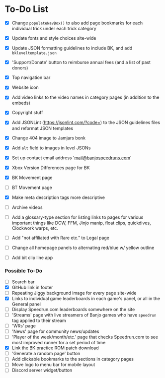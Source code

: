 # To-Do List

- [x] Change `populateNavBox()` to also add page bookmarks for each individual trick under each trick category
- [x] Update fonts and style choices site-wide
- [x] Update JSON formatting guidelines to include BK, and add `bkleveltemplate.json`
- [x] 'Support/Donate' button to reimburse annual fees (and a list of past donors)
- [x] Top navigation bar
- [x] Website icon
- [x] Add video links to the video names in category pages (in addition to the embeds)
- [x] Copyright stuff
- [x] Add JSONLint (https://jsonlint.com/?code=) to the JSON guidelines files and reformat JSON templates
- [x] Change 404 image to Jamjars bonk
- [x] Add `alt` field to images in level JSONs
- [x] Set up contact email address 'mail@banjospeedruns.com'
- [x] Xbox Version Differences page for BK
- [x] BK Movement page
- [ ] BT Movement page
- [x] Make meta description tags more descriptive
- [ ] Archive videos
- [ ] Add a glossary-type section for listing links to pages for various important things like DCW, FFM, Jinjo manip, float clips, quickdives, Clockwork warps, etc.
- [ ] Add "not affiliated with Rare etc." to Legal page
- [ ] Change all homepage panels to alternating red/blue w/ yellow outline
- [ ] Add bit clip line app


### Possible To-Do

- [ ] Search bar
- [x] GitHub link in footer
- [ ] Repeating Jiggy background image for every page site-wide
- [x] Links to individual game leaderboards in each game's panel, or all in the General panel
- [ ] Display Speedrun.com leaderboards somewhere on the site
- [ ] 'Streams' page with live streamers of Banjo games who have `speedrun` tag applied to their stream
- [ ] 'WRs' page
- [ ] 'News' page for community news/updates
- [ ] 'Player of the week/month/etc.' page that checks Speedrun.com to see most improved runner for a set period of time
- [x] Link the BK practice ROM patch download
- [ ] 'Generate a random page' button
- [ ] Add clickable bookmarks to the sections in category pages
- [ ] Move logo to menu bar for mobile layout
- [ ] Discord server widget/button
